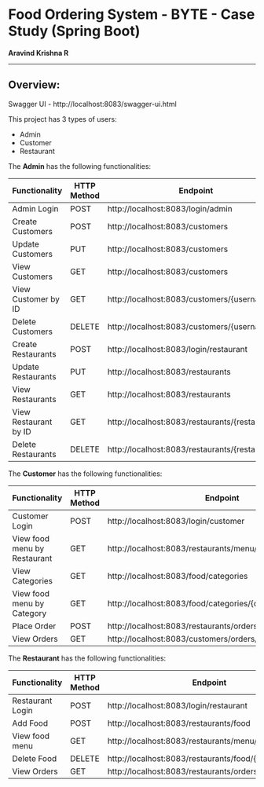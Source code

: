 # Food Ordering System - BYTE - Case Study (Spring Boot)
**Aravind Krishna R**

-----

## **Overview:**

Swagger UI - http://localhost:8083/swagger-ui.html

This project has 3 types of users:

- Admin
- Customer
- Restaurant

The **Admin** has the following functionalities: 

|**Functionality**|**HTTP Method**|**Endpoint**|
| - | - | - |
|Admin Login|POST|http://localhost:8083/login/admin|
|Create Customers|POST|http://localhost:8083/customers|
|Update Customers|PUT|http://localhost:8083/customers|
|View Customers|GET|http://localhost:8083/customers|
|View Customer by ID|GET|http://localhost:8083/customers/{username}|
|Delete Customers|DELETE|http://localhost:8083/customers/{username}|
|Create Restaurants|POST|http://localhost:8083/login/restaurant|
|Update Restaurants|PUT|http://localhost:8083/restaurants|
|View Restaurants|GET|http://localhost:8083/restaurants|
|View Restaurant by ID|GET|http://localhost:8083/restaurants/{restaurantId}|
|Delete Restaurants|DELETE|http://localhost:8083/restaurants/{restaurantId}|

The **Customer** has the following functionalities:

|**Functionality**|**HTTP Method**|**Endpoint**|
| - | - | - |
|Customer Login|POST|http://localhost:8083/login/customer|
|View food menu by Restaurant|GET|http://localhost:8083/restaurants/menu/{restaurantId}|
|View Categories|GET|http://localhost:8083/food/categories|
|View food menu by Category|GET|http://localhost:8083/food/categories/{category}|
|Place Order|POST|http://localhost:8083/restaurants/orders|
|View Orders|GET|http://localhost:8083/customers/orders/{customerUsername}|

The **Restaurant** has the following functionalities:

|**Functionality**|**HTTP Method**|**Endpoint**|
| - | - | - |
|Restaurant Login|POST|http://localhost:8083/login/restaurant|
|Add Food|POST|http://localhost:8083/restaurants/food|
|View food menu|GET|http://localhost:8083/restaurants/menu/{restaurantId}|
|Delete Food|DELETE|http://localhost:8083/restaurants/food/{foodId}|
|View Orders|GET|http://localhost:8083/restaurants/orders/{restaurantId}|
